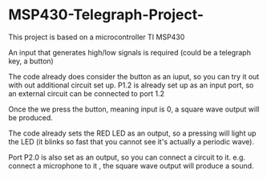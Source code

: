 # MSP430-Telegraph-Project-

This project is based on a microcontroller TI MSP430

An input that generates high/low signals is required (could be a telegraph key, a button)

The code already does consider the button as an iuput, so you can try it out with out additional circuit set up.
P1.2 is already set up as an input port, so an external circuit can be connected to port 1.2

Once the we press the button, meaning input is 0, a square wave output will be produced.

The code already sets the RED LED as an output, so a pressing will light up the LED (it blinks so fast that you cannot see it's 
    actually a periodic wave).

Port P2.0 is also set as an output, so you can connect a circuit to it. 
  e.g. connect a microphone to it , the square wave output will produce a sound.
  
